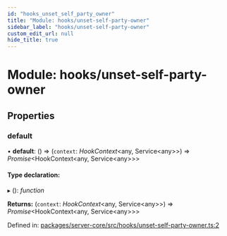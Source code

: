 ```yaml
---
id: "hooks_unset_self_party_owner"
title: "Module: hooks/unset-self-party-owner"
sidebar_label: "hooks/unset-self-party-owner"
custom_edit_url: null
hide_title: true
---
```


# Module: hooks/unset-self-party-owner

## Properties

### default

• **default**: () => (`context`: *HookContext*<any, Service<any\>\>) => *Promise*<HookContext<any, Service<any\>\>\>

#### Type declaration:

▸ (): *function*

**Returns:** (`context`: *HookContext*<any, Service<any\>\>) => *Promise*<HookContext<any, Service<any\>\>\>

Defined in: [packages/server-core/src/hooks/unset-self-party-owner.ts:2](https://github.com/xr3ngine/xr3ngine/blob/77d12cea0/packages/server-core/src/hooks/unset-self-party-owner.ts#L2)
